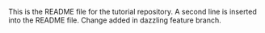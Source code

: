 This is the README file for the tutorial repository.
A second line is inserted into the README file.
Change added in dazzling feature branch.
